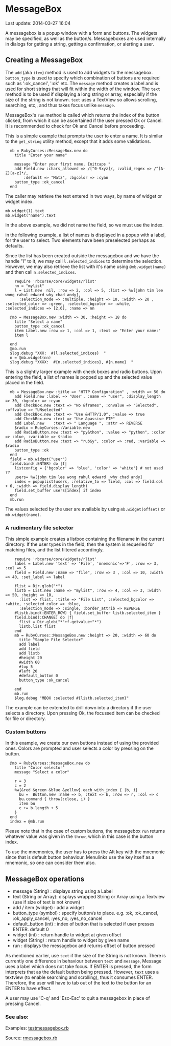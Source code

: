 # MessageBox

Last update: 2014-03-27 16:04

A messagebox is a popup window with a form and buttons. The widgets may be specified, as well as the button/s. Messageboxes are used internally in dialogs for getting a string, getting a confirmation, or alerting a user.

## Creating a MessageBox

The `add` (aka `item`) method is used to add widgets to the messagebox. `button_type` is used to specify which combination of buttons are required such as ':ok_cancel', ':ok' etc. The `message` method creates a label and is used for short strings that will fit within the width of the window. The `text` method is to be used if displaying a long string or array, especially if the size of the string is not known. `text` uses a TextView so allows scrolling, searching, etc,, and thus takes focus unlike `message`.

MessageBox's `run` method is called which returns the index of the button clicked, from which it can be ascertained if the user pressed Ok or Cancel. It is recommended to check for Ok and Cancel before proceeding.

This is a simple example that prompts the user to enter a name. It is similar to the `get_string` utility method, except that it adds some validations.

      mb = RubyCurses::MessageBox.new do
        title "Enter your name"
      
        message "Enter your first name. Initcaps "
        add Field.new :chars_allowed => /[^0-9xyz]/, :valid_regex => /^[A-Z][a-z]*/, 
            :default => "Matz", :bgcolor => :cyan
        button_type :ok_cancel
      end

The caller may retrieve the text entered in two ways, by name of widget or widget index.

    mb.widget(1).text
    mb.widget("name").text

In the above example, we did not name the field, so we must use the index.

in the following example, a list of names is displayed in a popup with a label, for the user to select. Two elements have been preselected perhaps as defaults.

Since the list has been created outside the messagebox and we have the handle "l" to it, we may call `l.selected_indices` to determine the selection. However, we may also retrieve the list with it's name using `@mb.widget(name)` and then call `n.selected_indices`.

        require 'rbcurse/core/widgets/rlist'
        nn = "mylist"
        l = List.new  nil, :row => 2, :col => 5, :list => %w[john tim lee wong rahul edward why chad andy], 
          :selection_mode => :multiple, :height => 10, :width => 20 , :selected_color => :green, :selected_bgcolor => :white, :selected_indices => [2,6], :name => nn

      @mb = MessageBox.new :width => 30, :height => 18 do
        title "Select a name"
        button_type :ok_cancel
        item Label.new :row => 1, :col => 1, :text => "Enter your name:"
        item l
  
      end
      @mb.run
      $log.debug "XXX:  #{l.selected_indices}  "
      n = @mb.widget(nn)
      $log.debug "XXXX:  #{n.selected_indices}, #{n.name}  "


This is a slightly larger example with check boxes and radio buttons. Upon entering the field, a list of names is popped up and the selected value placed in the field.

      mb = MessageBox.new :title => "HTTP Configuration" , :width => 50 do
        add Field.new :label => 'User', :name => "user", :display_length => 30, :bgcolor => :cyan
        add CheckBox.new :text => "No &frames", :onvalue => "Selected", :offvalue => "UNselected"
        add CheckBox.new :text => "Use &HTTP/1.0", :value => true
        add CheckBox.new :text => "Use &passive FTP"
        add Label.new    :text => " Language ", :attr => REVERSE
        $radio = RubyCurses::Variable.new
        add RadioButton.new :text => "py&thon", :value => "python", :color => :blue, :variable => $radio
        add RadioButton.new :text => "rub&y", :color => :red, :variable => $radio
        button_type :ok
      end
      field = mb.widget("user")
      field.bind(:ENTER) do |f|   
        listconfig = {'bgcolor' => 'blue', 'color' => 'white'} # not used ??
        users= %w[john tim lee wong rahul edward _why chad andy]
        index = popuplist(users, :relative_to => field, :col => field.col + 6, :width => field.display_length)
        field.set_buffer users[index] if index
      end
      mb.run

The values selected by the user are available by using `mb.widget(offset)` or `mb.widget(name)`.

### A rudimentary file selector

This simple example creates a listbox containing the filename in the current directory. If the user types in the field, then the system is requeried for matching files, and the list filtered accordingly.

        require 'rbcurse/core/widgets/rlist'
        label = Label.new 'text' => 'File', 'mnemonic'=>'F', :row => 3, :col => 5
        field = Field.new :name => "file", :row => 3 , :col => 10, :width => 40, :set_label => label
        
        flist = Dir.glob("*")
        listb = List.new :name => "mylist", :row => 4, :col => 3, :width => 50, :height => 10,
          :list => flist, :title => "File List", :selected_bgcolor => :white, :selected_color => :blue,
          :selection_mode => :single, :border_attrib => REVERSE
        #listb.bind(:ENTER_ROW) { field.set_buffer listb.selected_item }
        field.bind(:CHANGE) do |f|   
          flist = Dir.glob("*"+f.getvalue+"*")
          listb.list flist
        end
        mb = RubyCurses::MessageBox.new :height => 20, :width => 60 do
          title "Sample File Selector"
          add label
          add field
          add listb
          #height 20
          #width 60
          #top 5
          #left 20
          #default_button 0
          button_type :ok_cancel

        end
        mb.run
        $log.debug "MBOX :selected #{listb.selected_item}"

The example can be extended to drill down into a directory if the user selects a directory. Upon pressing Ok, the focussed item can be checked for file or directory.

### Custom buttons

In this example, we create our own buttons instead of using the provided ones. Colors are prompted and user selects a color by pressing on the button.


      @mb = RubyCurses::MessageBox.new do
        title "Color selector"
        message "Select a color"

        r = 3
        c = 2
        %w[&red &green &blue &yellow].each_with_index { |b, i|
          bu =  Button.new :name => b, :text => b, :row => r, :col => c
          bu.command { throw(:close, i) }
          item bu
          c += b.length + 5
        }
      end
      index = @mb.run

Please note that in the case of custom buttons, the messagebox `run` returns whatever value was given in the `throw`, which in this case is the button index.

To use the mnemonics, the user has to press the Alt key with the mnemonic since that is default button behaviour. Menulinks use the key itself as a mnemonic, so one can consider them also.

## MessageBox operations

- message (String) : displays string using a Label
- text (String or Array): displays wrapped String or Array using a Textview (use if size of text is not known)
- add / item (widget) : add a widget
- button_type (symbol) : specify button/s to place. e.g. :ok, :ok_cancel, :ok_apply_cancel, :yes_no, :yes_no_cancel
- default_button (int) : index of button that is selected if user presses ENTER. default 0
- widget (int) : return handle to widget at given offset
- widget (String) : return handle to widget by given name
- run : displays the messagebox and returns offset of button pressed

As mentioned earlier, use `text` if the size of the String is not known. There is currently one difference in behaviour between `text` and `message`, Message uses a label which does not take focus. If ENTER is pressed, the form interprets that as the default button being pressed. However, `text` uses a textview (to enable searching and scrolling), thus it consumes ENTER. Therefore, the user will have to tab out of the text to the button for an ENTER to have effect.

A user may use 'C-q' and 'Esc-Esc' to quit a messagebox in place of pressing Cancel.



### See also:

Examples: [testmessagebox.rb](https://github.com/rkumar/rbcurse-core/blob/master/examples/testmessagebox.rb)


Source: [rmessagebox.rb](https://github.com/rkumar/rbcurse-core/blob/master/lib/rbcurse/core/widgets/rmessagebox.rb)
